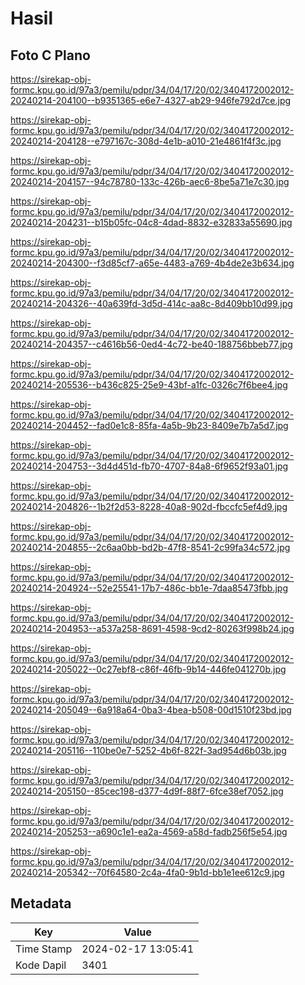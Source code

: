 # Hasil

## Foto C Plano

https://sirekap-obj-formc.kpu.go.id/97a3/pemilu/pdpr/34/04/17/20/02/3404172002012-20240214-204100--b9351365-e6e7-4327-ab29-946fe792d7ce.jpg

https://sirekap-obj-formc.kpu.go.id/97a3/pemilu/pdpr/34/04/17/20/02/3404172002012-20240214-204128--e797167c-308d-4e1b-a010-21e4861f4f3c.jpg

https://sirekap-obj-formc.kpu.go.id/97a3/pemilu/pdpr/34/04/17/20/02/3404172002012-20240214-204157--94c78780-133c-426b-aec6-8be5a71e7c30.jpg

https://sirekap-obj-formc.kpu.go.id/97a3/pemilu/pdpr/34/04/17/20/02/3404172002012-20240214-204231--b15b05fc-04c8-4dad-8832-e32833a55690.jpg

https://sirekap-obj-formc.kpu.go.id/97a3/pemilu/pdpr/34/04/17/20/02/3404172002012-20240214-204300--f3d85cf7-a65e-4483-a769-4b4de2e3b634.jpg

https://sirekap-obj-formc.kpu.go.id/97a3/pemilu/pdpr/34/04/17/20/02/3404172002012-20240214-204326--40a639fd-3d5d-414c-aa8c-8d409bb10d99.jpg

https://sirekap-obj-formc.kpu.go.id/97a3/pemilu/pdpr/34/04/17/20/02/3404172002012-20240214-204357--c4616b56-0ed4-4c72-be40-188756bbeb77.jpg

https://sirekap-obj-formc.kpu.go.id/97a3/pemilu/pdpr/34/04/17/20/02/3404172002012-20240214-205536--b436c825-25e9-43bf-a1fc-0326c7f6bee4.jpg

https://sirekap-obj-formc.kpu.go.id/97a3/pemilu/pdpr/34/04/17/20/02/3404172002012-20240214-204452--fad0e1c8-85fa-4a5b-9b23-8409e7b7a5d7.jpg

https://sirekap-obj-formc.kpu.go.id/97a3/pemilu/pdpr/34/04/17/20/02/3404172002012-20240214-204753--3d4d451d-fb70-4707-84a8-6f9652f93a01.jpg

https://sirekap-obj-formc.kpu.go.id/97a3/pemilu/pdpr/34/04/17/20/02/3404172002012-20240214-204826--1b2f2d53-8228-40a8-902d-fbccfc5ef4d9.jpg

https://sirekap-obj-formc.kpu.go.id/97a3/pemilu/pdpr/34/04/17/20/02/3404172002012-20240214-204855--2c6aa0bb-bd2b-47f8-8541-2c99fa34c572.jpg

https://sirekap-obj-formc.kpu.go.id/97a3/pemilu/pdpr/34/04/17/20/02/3404172002012-20240214-204924--52e25541-17b7-486c-bb1e-7daa85473fbb.jpg

https://sirekap-obj-formc.kpu.go.id/97a3/pemilu/pdpr/34/04/17/20/02/3404172002012-20240214-204953--a537a258-8691-4598-9cd2-80263f998b24.jpg

https://sirekap-obj-formc.kpu.go.id/97a3/pemilu/pdpr/34/04/17/20/02/3404172002012-20240214-205022--0c27ebf8-c86f-46fb-9b14-446fe041270b.jpg

https://sirekap-obj-formc.kpu.go.id/97a3/pemilu/pdpr/34/04/17/20/02/3404172002012-20240214-205049--6a918a64-0ba3-4bea-b508-00d1510f23bd.jpg

https://sirekap-obj-formc.kpu.go.id/97a3/pemilu/pdpr/34/04/17/20/02/3404172002012-20240214-205116--110be0e7-5252-4b6f-822f-3ad954d6b03b.jpg

https://sirekap-obj-formc.kpu.go.id/97a3/pemilu/pdpr/34/04/17/20/02/3404172002012-20240214-205150--85cec198-d377-4d9f-88f7-6fce38ef7052.jpg

https://sirekap-obj-formc.kpu.go.id/97a3/pemilu/pdpr/34/04/17/20/02/3404172002012-20240214-205253--a690c1e1-ea2a-4569-a58d-fadb256f5e54.jpg

https://sirekap-obj-formc.kpu.go.id/97a3/pemilu/pdpr/34/04/17/20/02/3404172002012-20240214-205342--70f64580-2c4a-4fa0-9b1d-bb1e1ee612c9.jpg


## Metadata

| Key        | Value               |
| ---------- | ------------------- |
| Time Stamp | 2024-02-17 13:05:41 |
| Kode Dapil | 3401                |




